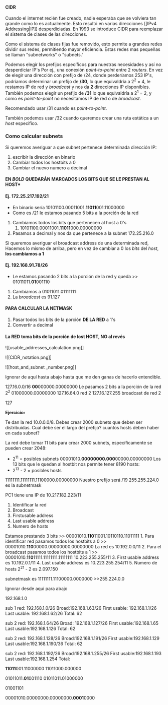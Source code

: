 
#### CIDR
Cuando el internet recién fue creado, nadie esperaba que se volviera tan grande como lo es actualmente.
Esto resultó en varias direcciones [[IPv4 Addressing|IP]] desperdiciadas.
En 1993 se introduce CIDR para reemplazar el sistema de clases de las direcciones.

Como el sistema de clases fijas fue removido, esto permite a grandes redes dividir sus redes, permitiendo mayor eficiencia. Estas redes mas pequeñas se llaman "subnetworks" o "subnets."

Podemos elegir los prefijos específicos para nuestras necesidades y así no desperdiciar IP's
Por ej., una conexión *point-to-point* entre 2 *routers*. 
En vez de elegir una dirección con prefijo de /24, donde perderíamos 253 IP's, podríamos determinar un prefijo de **/30**, lo que equivaldría a 2<sup>2</sup> = 4, le restamos IP de red y *broadcast* y nos da **2** direcciones IP disponibles.
También podemos elegir un prefijo de **/31** lo que equivaldría a 2<sup>1</sup> = 2, y como es *point-to-point*
no necesitamos IP de red o de *broadcast*.

Recomendado usar /31 cuando es *point-to-point*.

También podemos usar /32 cuando queremos crear una ruta estática a un *host* especifico.

### Como calcular subnets
Si queremos averiguar a que subnet pertenece determinada dirección IP:
1. escribir la dirección en binario
2. Cambiar todos los hostbits a 0
3. Cambiar el nuevo numero a decimal

#### **EN *BOLD* QUEDARÁN MARCADOS LOS BITS QUE SE LE PRESTAN AL HOST***

#### Ej. 172.25.217.192/21
- En binario sería 10101100.00011001.**11011**001.11000000
- Como es /21 le estamos pasando 5 bits a la porción de la red
1. Cambiamos todos los bits que pertenecen al host a 0's
	1. 10101100.00011001.**11011**000.00000000
2. Pasamos a decimal y nos da que pertenece a la subnet 172.25.216.0

Si queremos averiguar el broadcast address de una determinada red, Hacemos lo mismo de arriba, pero en vez de cambiar a 0 los *bits* del *host*, **los cambiamos a 1**
#### Ej. 192.168.**91.78/26** 
- Le estamos pasando 2 bits a la porción de la red y queda >> 01011011.**01**001110
1. Cambiamos a 01011011.01111111
2. La *broadcast* es 91.127

#### PARA CALCULAR LA NETMASK
1. Pasar todos los bits de la porción **DE LA RED** a 1's
2. Convertir a decimal
#### **La RED toma bits de la porción de lost HOST, NO al revés**


![[usable_addresses_calculation.png]]


![[CIDR_notation.png]]

![[host_and_subnet _number.png]]


Ignorar de aquí hasta abajo hasta que me den ganas de hacerlo entendible.


127.16.0.0/16
**00**000000.00000000
Le pasamos 2 bits a la porción de la red 2<sup>2</sup>
01000000.00000000
127.16.64.0 red 2
127.16.127.255 broadcast de red 2

127

**Ejercicio:**

Te dan la red 10.0.0.0/8. Debes crear 2000 subnets que deben ser distribuidas.
Cual debe ser el largo del prefijo?
cuantos hosts deben haber en cada subnet?

La red debe tomar 11 bits para crear 2000 subnets, específicamente se pueden crear 2048: 
- 2<sup>11</sup> = posibles subnets
00001010.**00000000.000**00000.00000000
Los 13 bits que le quedan al hostbit nos permite tener 8190 hosts:
- 2<sup>13</sup> - 2 =  posibles hosts

11111111.11111111.11100000.00000000
Nuestro prefijo será /19
255.255.224.0 es la subnetmask

PC1 tiene una IP de 10.217.182.223/11

1. Identificar la red
2. Broadcast
3. Firstusable address
4. Last usable address
5. Numero de hosts

Estamos prestando 3 bits >> 00001010.**110**11001.10110110.11011111
1. 
Para identificar red pasamos todos los hostbits a 0 >> 00001010.**110**00000.00000000.00000000
La red es 10.192.0.0/11
2. 
Para el broadcast pasamos todos los hostbits a 1 >> 00001010.**110**11111.11111111.11111111
10.223.255.255/11
3. 
First usable address es 10.192.0.1/11
4. 
Last usable address es 10.223.255.254/11
5. 
Numero de hosts 2<sup>21</sup> - 2 es 2.097.150

subnetmask es 11111111.11100000.0000000 >>255.224.0.0







Ignorar desde aquí para abajo

192.168.1.0

sub 1
red: 192.168.1.0/26
Broad:192.168.1.63/26
First usable: 192.168.1.1/26
Last usable: 192.168.1.62/26
Total: 62

sub 2
red: 192.168.1.64/26
Broad: 192.168.1.127/26
First usable:192.168.1.65
Last usable:192.168.1.126
Total: 62

sub 2
red: 192.168.1.128/26
Broad:192.168.1.191/26
First usable:192.168.1.129
Last usable:192.168.1.190/36
Total: 62

sub 2
red: 192.168.1.192/26
Broad:192.168.1.255/26
First usable:192.168.1.193
Last usable:192.168.1.254
Total:



**11011**001.11000000 
11011000.000000

01011011.**01**001110
01011011.01000000

01001101




00001010.00000000.00000000.**0001**0000